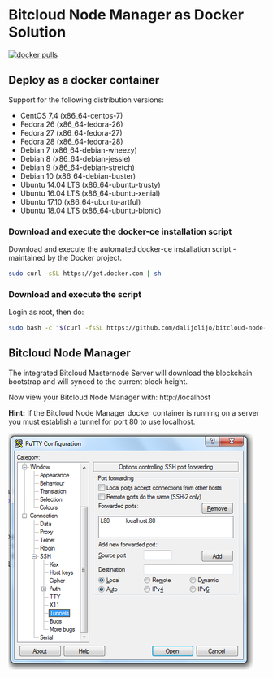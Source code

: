 # Bitcloud Node Manager as Docker Solution
[![docker pulls](https://img.shields.io/docker/pulls/dalijolijo/bitcloud-node-manager.svg?style=flat)](https://hub.docker.com/r/dalijolijo/bitcloud-node-manager/)

## Deploy as a docker container

Support for the following distribution versions:
* CentOS 7.4 (x86_64-centos-7)
* Fedora 26 (x86_64-fedora-26)
* Fedora 27 (x86_64-fedora-27)
* Fedora 28 (x86_64-fedora-28)
* Debian 7 (x86_64-debian-wheezy)
* Debian 8 (x86_64-debian-jessie)
* Debian 9 (x86_64-debian-stretch)
* Debian 10 (x86_64-debian-buster)
* Ubuntu 14.04 LTS (x86_64-ubuntu-trusty)
* Ubuntu 16.04 LTS (x86_64-ubuntu-xenial)
* Ubuntu 17.10 (x86_64-ubuntu-artful)
* Ubuntu 18.04 LTS (x86_64-ubuntu-bionic)

### Download and execute the docker-ce installation script

Download and execute the automated docker-ce installation script - maintained by the Docker project.

```sh
sudo curl -sSL https://get.docker.com | sh
```

### Download and execute the script
Login as root, then do:

```sh
sudo bash -c "$(curl -fsSL https://github.com/dalijolijo/bitcloud-node-manager/raw/master/docker/btdx-node-manager-docker.sh)"
```

## Bitcloud Node Manager 
The integrated Bitcloud Masternode Server will download the blockchain bootstrap and will synced to the current block height.

Now view your Bitcloud Node Manager with: http://localhost

**Hint:** If the Bitcloud Node Manager docker container is running on a server you must establish a tunnel for port 80 to use localhost.

![Putty Tunneling](/docker/putty-tunneling.png?raw=true "Putty Tunneling")
